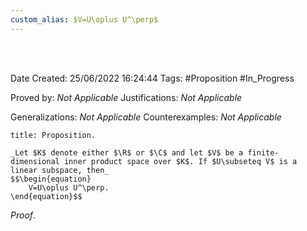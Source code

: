 ```yaml
---
custom_alias: $V=U\oplus U^\perp$
---
```


<br />
<br />

Date Created: 25/06/2022 16:24:44
Tags: #Proposition #In_Progress

Proved by: _Not Applicable_
Justifications: _Not Applicable_

Generalizations: _Not Applicable_
Counterexamples: _Not Applicable_

``` ad-Proposition
title: Proposition.

_Let $K$ denote either $\R$ or $\C$ and let $V$ be a finite-dimensional inner product space over $K$. If $U\subseteq V$ is a linear subspace, then_
$$\begin{equation}
    V=U\oplus U^\perp.
\end{equation}$$

```

_Proof_. 

